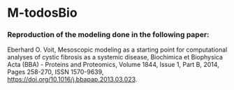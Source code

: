 # M-todosBio

### Reproduction of the modeling done in the following paper:
Eberhard O. Voit,
Mesoscopic modeling as a starting point for computational analyses of cystic fibrosis as a systemic disease,
Biochimica et Biophysica Acta (BBA) - Proteins and Proteomics,
Volume 1844, Issue 1, Part B,
2014,
Pages 258-270,
ISSN 1570-9639,
https://doi.org/10.1016/j.bbapap.2013.03.023.
